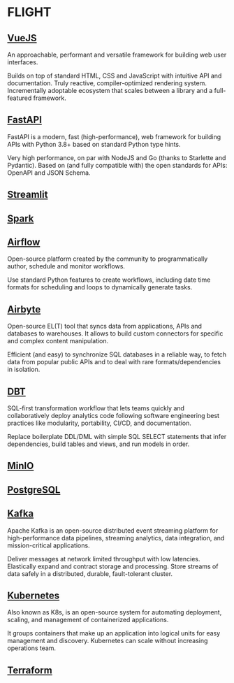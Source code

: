 # FLIGHT

## [VueJS](vuejs/README.md)

An approachable, performant and versatile framework for building web user interfaces.

Builds on top of standard HTML, CSS and JavaScript with intuitive API and documentation. Truly reactive, compiler-optimized rendering system. Incrementally adoptable ecosystem that scales between a library and a full-featured framework.

## [FastAPI](fastapi/README.md)

FastAPI is a modern, fast (high-performance), web framework for building APIs with Python 3.8+ based on standard Python type hints.

Very high performance, on par with NodeJS and Go (thanks to Starlette and Pydantic). Based on (and fully compatible with) the open standards for APIs: OpenAPI and JSON Schema.

## [Streamlit](streamlit/README.md)



## [Spark](spark/README.md)



## [Airflow](airflow/README.md)

Open-source platform created by the community to programmatically author, schedule and monitor workflows.

Use standard Python features to create workflows, including date time formats for scheduling and loops to dynamically generate tasks.

## [Airbyte](airbyte/README.md)

Open-source EL(T) tool that syncs data from applications, APIs and databases to warehouses. It allows to build custom connectors for specific and complex content manipulation.

Efficient (and easy) to synchronize SQL databases in a reliable way, to fetch data from popular public APIs and to deal with rare formats/dependencies in isolation.

## [DBT](dbt/README.md)

SQL-first transformation workflow that lets teams quickly and collaboratively deploy analytics code following software engineering best practices like modularity, portability, CI/CD, and documentation.

Replace boilerplate DDL/DML with simple SQL SELECT statements that infer dependencies, build tables and views, and run models in order.

## [MinIO](minio/README.md)



## [PostgreSQL](postgres/README.md)



## [Kafka](kafka/README.md)

Apache Kafka is an open-source distributed event streaming platform for high-performance data pipelines, streaming analytics, data integration, and mission-critical applications.

Deliver messages at network limited throughput with low latencies. Elastically expand and contract storage and processing. Store streams of data safely in a distributed, durable, fault-tolerant cluster.

## [Kubernetes](kubernetes/README.md)

Also known as K8s, is an open-source system for automating deployment, scaling, and management of containerized applications.

It groups containers that make up an application into logical units for easy management and discovery. Kubernetes can scale without increasing operations team.

## [Terraform](terraform/README.md)

